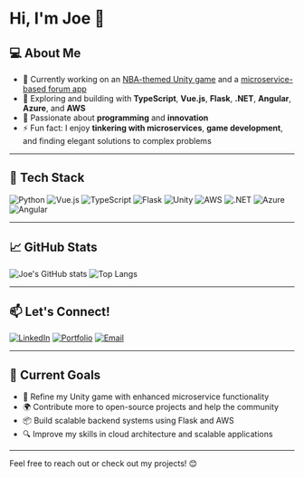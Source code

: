 # Hi, I'm Joe 👋  

## 💻 About Me
- 🔭 Currently working on an [NBA-themed Unity game](https://github.com/gurjotsandher) and a [microservice-based forum app](https://github.com/gurjotsandher/forum-microservices)
- 🌱 Exploring and building with **TypeScript**, **Vue.js**, **Flask**, **.NET**, **Angular**, **Azure**, and **AWS**
- 💪 Passionate about **programming** and **innovation**
- ⚡ Fun fact: I enjoy **tinkering with microservices**, **game development**, and finding elegant solutions to complex problems

---

## 🚀 Tech Stack
![Python](https://img.shields.io/badge/Python-3776AB?style=for-the-badge&logo=python&logoColor=white)
![Vue.js](https://img.shields.io/badge/Vue.js-4FC08D?style=for-the-badge&logo=vue.js&logoColor=white)
![TypeScript](https://img.shields.io/badge/TypeScript-3178C6?style=for-the-badge&logo=typescript&logoColor=white)
![Flask](https://img.shields.io/badge/Flask-000000?style=for-the-badge&logo=flask&logoColor=white)
![Unity](https://img.shields.io/badge/Unity-000000?style=for-the-badge&logo=unity&logoColor=white)
![AWS](https://img.shields.io/badge/AWS-232F3E?style=for-the-badge&logo=amazon-aws&logoColor=white)
![.NET](https://img.shields.io/badge/.NET-512BD4?style=for-the-badge&logo=dotnet&logoColor=white)
![Azure](https://img.shields.io/badge/Azure-0078D7?style=for-the-badge&logo=microsoft-azure&logoColor=white)
![Angular](https://img.shields.io/badge/Angular-DD0031?style=for-the-badge&logo=angular&logoColor=white)

---

## 📈 GitHub Stats
![Joe's GitHub stats](https://github-readme-stats.vercel.app/api?username=gurjotsandher&show_icons=true&theme=dark&hide_title=true&count_private=true&include_all_commits=true)
![Top Langs](https://github-readme-stats.vercel.app/api/top-langs/?username=gurjotsandher&layout=compact&theme=dark&langs_count=6)

---

## 📫 Let's Connect!
[![LinkedIn](https://img.shields.io/badge/LinkedIn-0077B5?style=for-the-badge&logo=linkedin&logoColor=white)](https://linkedin.com/in/your-profile)
[![Portfolio](https://img.shields.io/badge/Portfolio-000000?style=for-the-badge&logo=github&logoColor=white)](https://gurjotsandher.github.io)
[![Email](https://img.shields.io/badge/Email-D14836?style=for-the-badge&logo=gmail&logoColor=white)](mailto:gurjotsa143@gmail.com)

---

## 🎯 Current Goals
- 🚀 Refine my Unity game with enhanced microservice functionality
- 🌍 Contribute more to open-source projects and help the community
- 📦 Build scalable backend systems using Flask and AWS
- 🔍 Improve my skills in cloud architecture and scalable applications

---

Feel free to reach out or check out my projects! 😊
